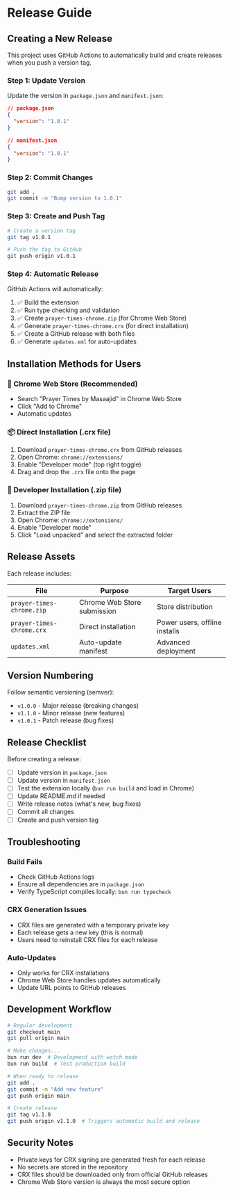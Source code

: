 # Release Guide

## Creating a New Release

This project uses GitHub Actions to automatically build and create releases when you push a version tag.

### Step 1: Update Version
Update the version in `package.json` and `manifest.json`:

```json
// package.json
{
  "version": "1.0.1"
}

// manifest.json
{
  "version": "1.0.1"
}
```

### Step 2: Commit Changes
```bash
git add .
git commit -m "Bump version to 1.0.1"
```

### Step 3: Create and Push Tag
```bash
# Create a version tag
git tag v1.0.1

# Push the tag to GitHub
git push origin v1.0.1
```

### Step 4: Automatic Release
GitHub Actions will automatically:
1. ✅ Build the extension
2. ✅ Run type checking and validation
3. ✅ Create `prayer-times-chrome.zip` (for Chrome Web Store)
4. ✅ Generate `prayer-times-chrome.crx` (for direct installation)
5. ✅ Create a GitHub release with both files
6. ✅ Generate `updates.xml` for auto-updates

## Installation Methods for Users

### 🏪 Chrome Web Store (Recommended)
- Search "Prayer Times by Masaajid" in Chrome Web Store
- Click "Add to Chrome"
- Automatic updates

### 📦 Direct Installation (.crx file)
1. Download `prayer-times-chrome.crx` from GitHub releases
2. Open Chrome: `chrome://extensions/`
3. Enable "Developer mode" (top right toggle)
4. Drag and drop the `.crx` file onto the page

### 🔧 Developer Installation (.zip file)
1. Download `prayer-times-chrome.zip` from GitHub releases
2. Extract the ZIP file
3. Open Chrome: `chrome://extensions/`
4. Enable "Developer mode"
5. Click "Load unpacked" and select the extracted folder

## Release Assets

Each release includes:

| File | Purpose | Target Users |
|------|---------|--------------|
| `prayer-times-chrome.zip` | Chrome Web Store submission | Store distribution |
| `prayer-times-chrome.crx` | Direct installation | Power users, offline installs |
| `updates.xml` | Auto-update manifest | Advanced deployment |

## Version Numbering

Follow semantic versioning (semver):
- `v1.0.0` - Major release (breaking changes)
- `v1.1.0` - Minor release (new features)
- `v1.0.1` - Patch release (bug fixes)

## Release Checklist

Before creating a release:

- [ ] Update version in `package.json`
- [ ] Update version in `manifest.json`
- [ ] Test the extension locally (`bun run build` and load in Chrome)
- [ ] Update README.md if needed
- [ ] Write release notes (what's new, bug fixes)
- [ ] Commit all changes
- [ ] Create and push version tag

## Troubleshooting

### Build Fails
- Check GitHub Actions logs
- Ensure all dependencies are in `package.json`
- Verify TypeScript compiles locally: `bun run typecheck`

### CRX Generation Issues
- CRX files are generated with a temporary private key
- Each release gets a new key (this is normal)
- Users need to reinstall CRX files for each release

### Auto-Updates
- Only works for CRX installations
- Chrome Web Store handles updates automatically
- Update URL points to GitHub releases

## Development Workflow

```bash
# Regular development
git checkout main
git pull origin main

# Make changes...
bun run dev  # Development with watch mode
bun run build  # Test production build

# When ready to release
git add .
git commit -m "Add new feature"
git push origin main

# Create release
git tag v1.1.0
git push origin v1.1.0  # Triggers automatic build and release
```

## Security Notes

- Private keys for CRX signing are generated fresh for each release
- No secrets are stored in the repository
- CRX files should be downloaded only from official GitHub releases
- Chrome Web Store version is always the most secure option